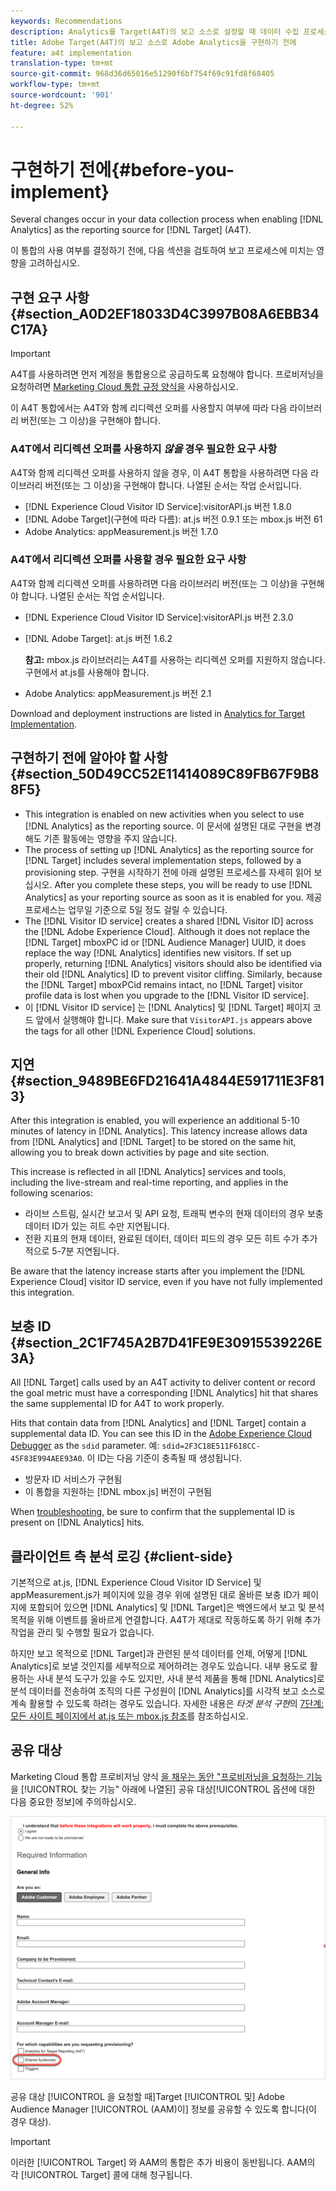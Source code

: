 ```yaml
---
keywords: Recommendations
description: Analytics를 Target(A4T)의 보고 소스로 설정할 때 데이터 수집 프로세스에 몇 가지 변경 사항이 발생합니다.
title: Adobe Target(A4T)의 보고 소스로 Adobe Analytics을 구현하기 전에
feature: a4t implementation
translation-type: tm+mt
source-git-commit: 968d36d65016e51290f6bf754f69c91fd8f68405
workflow-type: tm+mt
source-wordcount: '901'
ht-degree: 52%

---
```



# 구현하기 전에{#before-you-implement}

Several changes occur in your data collection process when enabling [!DNL Analytics] as the reporting source for [!DNL Target] (A4T).

이 통합의 사용 여부를 결정하기 전에, 다음 섹션을 검토하여 보고 프로세스에 미치는 영향을 고려하십시오.

## 구현 요구 사항 {#section_A0D2EF18033D4C3997B08A6EBB34C17A}

>[!IMPORTANT]
>
>A4T를 사용하려면 먼저 계정을 통합용으로 공급하도록 요청해야 합니다. 프로비저닝을 요청하려면 [Marketing Cloud 통합 규정 양식을](https://www.adobe.com/go/audiences_kr) 사용하십시오.

이 A4T 통합에서는 A4T와 함께 리디렉션 오퍼를 사용할지 여부에 따라 다음 라이브러리 버전(또는 그 이상)을 구현해야 합니다.

### A4T에서 리디렉션 오퍼를 사용하지 *않을* 경우 필요한 요구 사항

A4T와 함께 리디렉션 오퍼를 사용하지 않을 경우, 이 A4T 통합을 사용하려면 다음 라이브러리 버전(또는 그 이상)을 구현해야 합니다. 나열된 순서는 작업 순서입니다.

* [!DNL Experience Cloud Visitor ID Service]:visitorAPI.js 버전 1.8.0
* [!DNL Adobe Target](구현에 따라 다름): at.js 버전 0.9.1 또는 mbox.js 버전 61
* Adobe Analytics: appMeasurement.js 버전 1.7.0

### A4T에서 리디렉션 오퍼를 사용할 경우 필요한 요구 사항

A4T와 함께 리디렉션 오퍼를 사용하려면 다음 라이브러리 버전(또는 그 이상)을 구현해야 합니다. 나열된 순서는 작업 순서입니다.

* [!DNL Experience Cloud Visitor ID Service]:visitorAPI.js 버전 2.3.0
* [!DNL Adobe Target]: at.js 버전 1.6.2

   **참고:** mbox.js 라이브러리는 A4T를 사용하는 리디렉션 오퍼를 지원하지 않습니다. 구현에서 at.js를 사용해야 합니다.

* Adobe Analytics: appMeasurement.js 버전 2.1

Download and deployment instructions are listed in [Analytics for Target Implementation](/help/c-integrating-target-with-mac/a4t/a4timplementation.md).

## 구현하기 전에 알아야 할 사항 {#section_50D49CC52E11414089C89FB67F9B88F5}

* This integration is enabled on new activities when you select to use [!DNL Analytics] as the reporting source. 이 문서에 설명된 대로 구현을 변경해도 기존 활동에는 영향을 주지 않습니다.
* The process of setting up [!DNL Analytics] as the reporting source for [!DNL Target] includes several implementation steps, followed by a provisioning step. 구현을 시작하기 전에 아래 설명된 프로세스를 자세히 읽어 보십시오. After you complete these steps, you will be ready to use [!DNL Analytics] as your reporting source as soon as it is enabled for you. 제공 프로세스는 업무일 기준으로 5일 정도 걸릴 수 있습니다.
* The [!DNL Visitor ID service] creates a shared [!DNL Visitor ID] across the [!DNL Adobe Experience Cloud]. Although it does not replace the [!DNL Target] mboxPC id or [!DNL Audience Manager] UUID, it does replace the way [!DNL Analytics] identifies new visitors. If set up properly, returning [!DNL Analytics] visitors should also be identified via their old [!DNL Analytics] ID to prevent visitor cliffing. Similarly, because the [!DNL Target] mboxPCid remains intact, no [!DNL Target] visitor profile data is lost when you upgrade to the [!DNL Visitor ID service].
* 이 [!DNL Visitor ID service] 는 [!DNL Analytics] 및 [!DNL Target] 페이지 코드 앞에서 실행해야 합니다. Make sure that `VisitorAPI.js` appears above the tags for all other [!DNL Experience Cloud] solutions.

## 지연 {#section_9489BE6FD21641A4844E591711E3F813}

After this integration is enabled, you will experience an additional 5-10 minutes of latency in [!DNL Analytics]. This latency increase allows data from [!DNL Analytics] and [!DNL Target] to be stored on the same hit, allowing you to break down activities by page and site section.

This increase is reflected in all [!DNL Analytics] services and tools, including the live-stream and real-time reporting, and applies in the following scenarios:

* 라이브 스트림, 실시간 보고서 및 API 요청, 트래픽 변수의 현재 데이터의 경우 보충 데이터 ID가 있는 히트 수만 지연됩니다.
* 전환 지표의 현재 데이터, 완료된 데이터, 데이터 피드의 경우 모든 히트 수가 추가적으로 5-7분 지연됩니다.

Be aware that the latency increase starts after you implement the [!DNL Experience Cloud] visitor ID service, even if you have not fully implemented this integration.

## 보충 ID {#section_2C1F745A2B7D41FE9E30915539226E3A}

All [!DNL Target] calls used by an A4T activity to deliver content or record the goal metric must have a corresponding [!DNL Analytics] hit that shares the same supplemental ID for A4T to work properly.

Hits that contain data from [!DNL Analytics] and [!DNL Target] contain a supplemental data ID. You can see this ID in the [Adobe Experience Cloud Debugger](https://experienceleague.adobe.com/docs/debugger/using/experience-cloud-debugger.html) as the `sdid` parameter. 예: `sdid=2F3C18E511F618CC-45F83E994AEE93A0`. 이 ID는 다음 기준이 충족될 때 생성됩니다.

* 방문자 ID 서비스가 구현됨
* 이 통합을 지원하는 [!DNL mbox.js] 버전이 구현됨

When [troubleshooting](/help/c-integrating-target-with-mac/a4t/c-a4t-troubleshooting/a4t-troubleshooting.md), be sure to confirm that the supplemental ID is present on [!DNL Analytics] hits.

## 클라이언트 측 분석 로깅 {#client-side}

기본적으로 at.js, [!DNL Experience Cloud Visitor ID Service] 및 appMeasurement.js가 페이지에 있을 경우 위에 설명된 대로 올바른 보충 ID가 페이지에 포함되어 있으면 [!DNL Analytics] 및 [!DNL Target]은 백엔드에서 보고 및 분석 목적을 위해 이벤트를 올바르게 연결합니다. A4T가 제대로 작동하도록 하기 위해 추가 작업을 관리 및 수행할 필요가 없습니다.

하지만 보고 목적으로 [!DNL Target]과 관련된 분석 데이터를 언제, 어떻게 [!DNL Analytics]로 보낼 것인지를 세부적으로 제어하려는 경우도 있습니다. 내부 용도로 활용하는 사내 분석 도구가 있을 수도 있지만, 사내 분석 제품을 통해 [!DNL Analytics]로 분석 데이터를 전송하여 조직의 다른 구성원이 [!DNL Analytics]를 시각적 보고 소스로 계속 활용할 수 있도록 하려는 경우도 있습니다. 자세한 내용은 *타겟 분석 구현*&#x200B;의 [7단계: 모든 사이트 페이지에서 at.js 또는 mbox.js 참조](/help/c-integrating-target-with-mac/a4t/a4timplementation.md#step7)를 참조하십시오.

## 공유 대상

Marketing Cloud 통합 프로비저닝 양식 [을 채우는 동안 &quot;프로비저닝을 요청하는 기능](https://www.adobe.com/go/audiences_kr)을 [!UICONTROL 찾는 기능&quot; 아래에 나열된] 공유 대상[!UICONTROL 옵션에 대한 다음 중요한 정보]에 주의하십시오.

![양식 요청](/help/c-integrating-target-with-mac/a4t/assets/request-form.png)

공유 대상 [!UICONTROL 을 요청할 때]Target [!UICONTROL 및] Adobe Audience Manager [!UICONTROL (AAM)이] 정보를 공유할 수 있도록 합니다(이 경우 대상).

>[!IMPORTANT]
>
>이러한 [!UICONTROL Target] 와 AAM의 통합은 추가 비용이 동반됩니다. AAM의 각 [!UICONTROL Target] 콜에 대해 청구됩니다.
